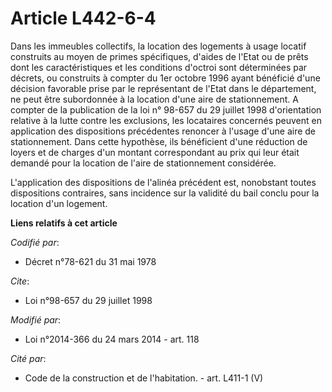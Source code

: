 # Article L442-6-4

Dans les immeubles collectifs, la location des logements à usage locatif construits au moyen de primes spécifiques, d'aides
de l'Etat ou de prêts dont les caractéristiques et les conditions d'octroi sont déterminées par décrets, ou construits à
compter du 1er octobre 1996 ayant bénéficié d'une décision favorable prise par le représentant de l'Etat dans le département,
ne peut être subordonnée à la location d'une aire de stationnement. A compter de la publication de la loi n° 98-657 du 29
juillet 1998 d'orientation relative à la lutte contre les exclusions, les locataires concernés peuvent en application des
dispositions précédentes renoncer à l'usage d'une aire de stationnement. Dans cette hypothèse, ils bénéficient d'une
réduction de loyers et de charges d'un montant correspondant au prix qui leur était demandé pour la location de l'aire de
stationnement considérée. 

L'application des dispositions de l'alinéa précédent est, nonobstant toutes dispositions contraires, sans incidence sur la
validité du bail conclu pour la location d'un logement.

**Liens relatifs à cet article**

_Codifié par_:

  - Décret n°78-621 du 31 mai 1978

_Cite_:

  - Loi n°98-657 du 29 juillet 1998

_Modifié par_:

  - Loi n°2014-366 du 24 mars 2014 - art. 118

_Cité par_:

  - Code de la construction et de l'habitation. - art. L411-1 (V)
